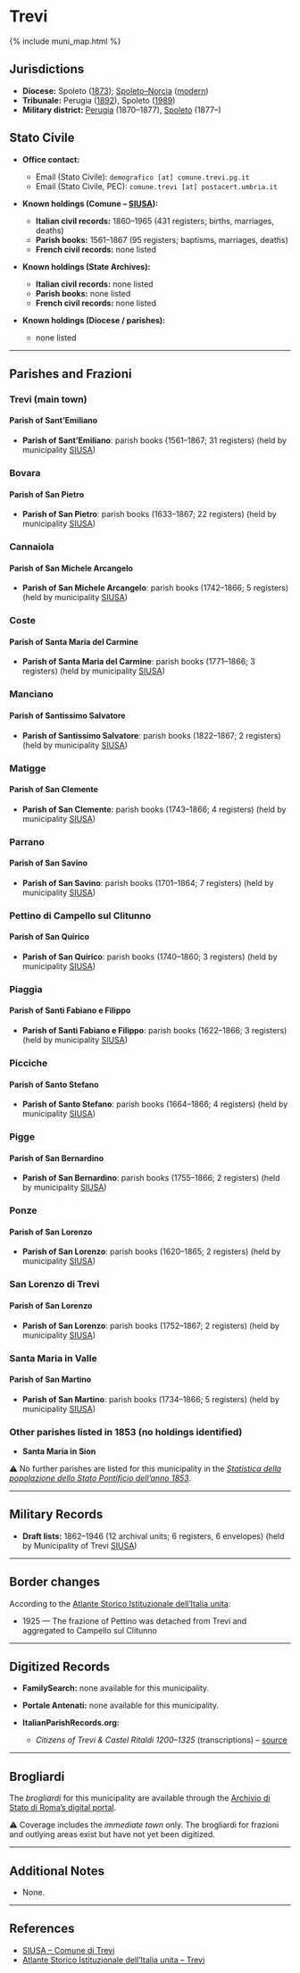 # Trevi

{% include muni_map.html %}

## Jurisdictions

* **Diocese:** Spoleto ([1873](https://www.google.it/books/edition/Il_libro_de_comuni_del_Regno_d_Italia_co/WF9mfeJJcDEC?gbpv=1)); [Spoleto–Norcia](../dio/spoleto.md) ([modern](https://www.chiesacattolica.it/annuario-cei/ricerca-parrocchie/))
* **Tribunale:** Perugia ([1892](https://www.google.it/books/edition/Bollettino_ufficiale_del_Ministero_di_gr/kRXd4t5fK-0C?hl=en&gbpv=1&pg=PA457&printsec=frontcover)), Spoleto ([1989](https://www.google.it/books/edition/Gazzetta_ufficiale_della_Repubblica_ital/-Z6nogg-qMQC?hl=en&gbpv=1&pg=RA8-PA38&printsec=frontcover))
* **Military district:** [Perugia](../mil/perugia.md) (1870–1877), [Spoleto](../mil/spoleto.md) (1877–)

## Stato Civile

* **Office contact:**

  * Email (Stato Civile): `demografico [at] comune.trevi.pg.it`
  * Email (Stato Civile, PEC): `comune.trevi [at] postacert.umbria.it`

* **Known holdings (Comune – [SIUSA](https://siusa-archivi.cultura.gov.it/cgi-bin/siusa/pagina.pl?TipoPag=comparc&Chiave=207704)):**

  * **Italian civil records:** 1860–1965 (431 registers; births, marriages, deaths)
  * **Parish books:** 1561–1867 (95 registers; baptisms, marriages, deaths)
  * **French civil records:** none listed

* **Known holdings (State Archives):**

  * **Italian civil records:** none listed
  * **Parish books:** none listed
  * **French civil records:** none listed

* **Known holdings (Diocese / parishes):**

  * none listed

---

## Parishes and Frazioni

### Trevi (main town)

#### Parish of Sant’Emiliano

* **Parish of Sant’Emiliano**: parish books (1561–1867; 31 registers) (held by municipality [SIUSA](https://siusa-archivi.cultura.gov.it/cgi-bin/siusa/pagina.pl?TipoPag=comparc&Chiave=207704))

### Bovara

#### Parish of San Pietro

* **Parish of San Pietro**: parish books (1633–1867; 22 registers) (held by municipality [SIUSA](https://siusa-archivi.cultura.gov.it/cgi-bin/siusa/pagina.pl?TipoPag=comparc&Chiave=207704))

### Cannaiola

#### Parish of San Michele Arcangelo

* **Parish of San Michele Arcangelo**: parish books (1742–1866; 5 registers) (held by municipality [SIUSA](https://siusa-archivi.cultura.gov.it/cgi-bin/siusa/pagina.pl?TipoPag=comparc&Chiave=207704))

### Coste

#### Parish of Santa Maria del Carmine

* **Parish of Santa Maria del Carmine**: parish books (1771–1866; 3 registers) (held by municipality [SIUSA](https://siusa-archivi.cultura.gov.it/cgi-bin/siusa/pagina.pl?TipoPag=comparc&Chiave=207704))

### Manciano

#### Parish of Santissimo Salvatore

* **Parish of Santissimo Salvatore**: parish books (1822–1867; 2 registers) (held by municipality [SIUSA](https://siusa-archivi.cultura.gov.it/cgi-bin/siusa/pagina.pl?TipoPag=comparc&Chiave=207704))

### Matigge

#### Parish of San Clemente

* **Parish of San Clemente**: parish books (1743–1866; 4 registers) (held by municipality [SIUSA](https://siusa-archivi.cultura.gov.it/cgi-bin/siusa/pagina.pl?TipoPag=comparc&Chiave=207704))

### Parrano

#### Parish of San Savino

* **Parish of San Savino**: parish books (1701–1864; 7 registers) (held by municipality [SIUSA](https://siusa-archivi.cultura.gov.it/cgi-bin/siusa/pagina.pl?TipoPag=comparc&Chiave=207704))

### Pettino di Campello sul Clitunno

#### Parish of San Quirico

* **Parish of San Quirico**: parish books (1740–1860; 3 registers) (held by municipality [SIUSA](https://siusa-archivi.cultura.gov.it/cgi-bin/siusa/pagina.pl?TipoPag=comparc&Chiave=207704))

### Piaggia

#### Parish of Santi Fabiano e Filippo

* **Parish of Santi Fabiano e Filippo**: parish books (1622–1866; 3 registers) (held by municipality [SIUSA](https://siusa-archivi.cultura.gov.it/cgi-bin/siusa/pagina.pl?TipoPag=comparc&Chiave=207704))

### Picciche

#### Parish of Santo Stefano

* **Parish of Santo Stefano**: parish books (1664–1866; 4 registers) (held by municipality [SIUSA](https://siusa-archivi.cultura.gov.it/cgi-bin/siusa/pagina.pl?TipoPag=comparc&Chiave=207704))

### Pigge

#### Parish of San Bernardino

* **Parish of San Bernardino**: parish books (1755–1866; 2 registers) (held by municipality [SIUSA](https://siusa-archivi.cultura.gov.it/cgi-bin/siusa/pagina.pl?TipoPag=comparc&Chiave=207704))

### Ponze

#### Parish of San Lorenzo

* **Parish of San Lorenzo**: parish books (1620–1865; 2 registers) (held by municipality [SIUSA](https://siusa-archivi.cultura.gov.it/cgi-bin/siusa/pagina.pl?TipoPag=comparc&Chiave=207704))

### San Lorenzo di Trevi

#### Parish of San Lorenzo

* **Parish of San Lorenzo**: parish books (1752–1867; 2 registers) (held by municipality [SIUSA](https://siusa-archivi.cultura.gov.it/cgi-bin/siusa/pagina.pl?TipoPag=comparc&Chiave=207704))

### Santa Maria in Valle

#### Parish of San Martino

* **Parish of San Martino**: parish books (1734–1866; 5 registers) (held by municipality [SIUSA](https://siusa-archivi.cultura.gov.it/cgi-bin/siusa/pagina.pl?TipoPag=comparc&Chiave=207704))

### Other parishes listed in 1853 (no holdings identified)

* **Santa Maria in Sion**

⚠️ No further parishes are listed for this municipality in the *[Statistica della popolazione dello Stato Pontificio dell’anno 1853](https://www.google.it/books/edition/Statistics_della_popolazione_dello_Stato/v6dCAQAAMAAJ)*.

---

## Military Records

* **Draft lists:** 1862–1946 (12 archival units; 6 registers, 6 envelopes) (held by Municipality of Trevi [SIUSA](https://siusa-archivi.cultura.gov.it/cgi-bin/siusa/pagina.pl?TipoPag=comparc&Chiave=207668&RicLin=en&RicSez=complessi&RicProgetto=reg-umb&RicVM=ricercasemplice))

---

## Border changes

According to the [Atlante Storico Istituzionale dell’Italia unita](http://dati.san.beniculturali.it/asi/local/detail.html?UA05124):

* 1925 — The frazione of Pettino was detached from Trevi and aggregated to Campello sul Clitunno

---

## Digitized Records

* **FamilySearch:** none available for this municipality.

* **Portale Antenati:** none available for this municipality.

* **ItalianParishRecords.org:**

  * *Citizens of Trevi & Castel Ritaldi 1200–1325* (transcriptions) – [source](http://www.protrevi.com/protrevi/chicera.asp)

---

## Brogliardi

The *brogliardi* for this municipality are available through the [Archivio di Stato di Roma’s digital portal](https://imagoarchiviodistatoroma.cultura.gov.it/Gregoriano/s_brogliardi.php?Provincia=Spoleto&Denominazione=Trevi).

⚠️ Coverage includes the *immediate town* only. The brogliardi for frazioni and outlying areas exist but have not yet been digitized.

---

## Additional Notes

* None.

---

## References

* [SIUSA – Comune di Trevi](https://siusa-archivi.cultura.gov.it/cgi-bin/siusa/pagina.pl?TipoPag=comparc&Chiave=207704)
* [Atlante Storico Istituzionale dell’Italia unita – Trevi](http://dati.san.beniculturali.it/asi/local/detail.html?UA05124)

